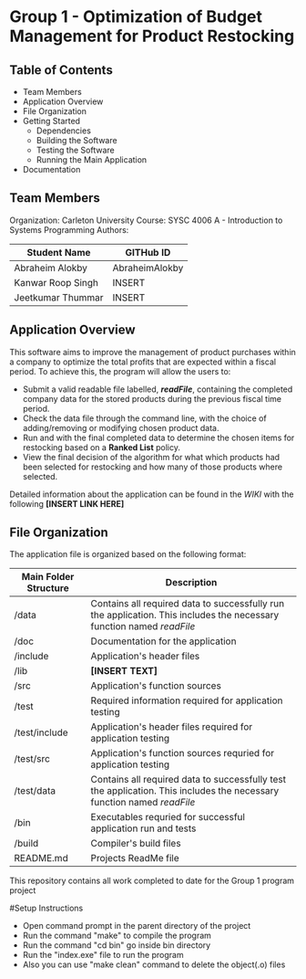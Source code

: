 # Group 1 - Optimization of Budget Management for Product Restocking

## Table of Contents

* Team Members
* Application Overview
* File Organization
* Getting Started 
  *  Dependencies
  *  Building the Software
  *  Testing the Software
  *  Running the Main Application
* Documentation

## Team Members 

Organization: Carleton University
Course: SYSC 4006 A - Introduction to Systems Programming
Authors:

Student Name | GITHub ID
------------ | ---------
Abraheim Alokby | AbraheimAlokby
Kanwar Roop Singh | INSERT
Jeetkumar Thummar | INSERT 

## Application Overview

This software aims to improve the management of product purchases within a company to optimize the total profits that are expected within a fiscal period. To achieve this, the program will allow the users to: 

* Submit a valid readable file labelled, **_readFile_**, containing the completed company data for the stored products during the previous fiscal time period. 
* Check the data file through the command line, with the choice of adding/removing or modifying chosen product data.
* Run and with the final completed data to determine the chosen items for restocking based on a **Ranked List** policy.
* View the final decision of the algorithm for what which products had been selected for restocking and how many of those products where selected. 

Detailed information about the application can be found in the _WIKI_ with the following **[INSERT LINK HERE]** 

## File Organization
The application file is organized based on the following format: 

Main Folder Structure | Description
--------------------- | -----------
/data | Contains all required data to successfully run the application. This includes the necessary function named _readFile_ 
/doc | Documentation for the application
/include | Application's header files
/lib | **[INSERT TEXT]**
/src | Application's function sources 
/test | Required information required for application testing
/test/include | Application's header files required for application testing
/test/src | Application's function sources requried for application testing
/test/data |  Contains all required data to successfully test the application. This includes the necessary function named _readFile_ 
/bin | Executables requried for successful application run and tests
/build | Compiler's build files
README.md | Projects ReadMe file

This repository contains all work completed to date for the Group 1 program project

#Setup Instructions

- Open command prompt in the parent directory of the project
- Run the command "make" to compile the program
- Run the command "cd bin" go inside bin directory
- Run the "index.exe" file to run the program
- Also you can use "make clean" command to delete the object(.o) files
